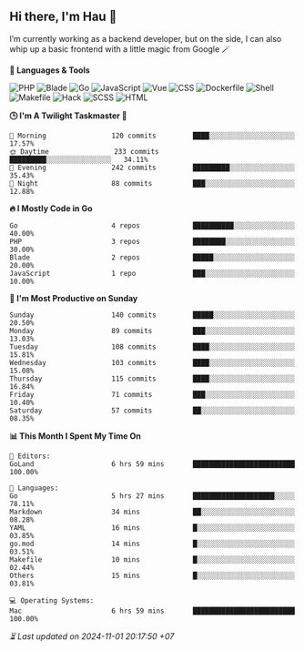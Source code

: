 ## Hi there, I'm Hau 👋
I’m currently working as a backend developer, but on the side, I can also whip up a basic frontend with a little magic from Google 🪄

<!--START_SECTION:readme-stats-->
**💬 Languages & Tools**

![PHP](https://img.shields.io/badge/PHP-63.79%25-4F5D95?&logo=PHP&labelColor=151b23)
![Blade](https://img.shields.io/badge/Blade-25.75%25-f7523f?&logo=Blade&labelColor=151b23)
![Go](https://img.shields.io/badge/Go-06.26%25-00ADD8?&logo=Go&labelColor=151b23)
![JavaScript](https://img.shields.io/badge/JavaScript-02.35%25-f1e05a?&logo=JavaScript&labelColor=151b23)
![Vue](https://img.shields.io/badge/Vue-01.19%25-41b883?&logo=Vue&labelColor=151b23)
![CSS](https://img.shields.io/badge/CSS-00.29%25-563d7c?&logo=CSS&labelColor=151b23)
![Dockerfile](https://img.shields.io/badge/Dockerfile-00.12%25-384d54?&logo=Dockerfile&labelColor=151b23)
![Shell](https://img.shields.io/badge/Shell-00.09%25-89e051?&logo=Shell&labelColor=151b23)
![Makefile](https://img.shields.io/badge/Makefile-00.07%25-427819?&logo=Makefile&labelColor=151b23)
![Hack](https://img.shields.io/badge/Hack-00.07%25-878787?&logo=Hack&labelColor=151b23)
![SCSS](https://img.shields.io/badge/SCSS-00.02%25-c6538c?&logo=SCSS&labelColor=151b23)
![HTML](https://img.shields.io/badge/HTML-00.01%25-e34c26?&logo=HTML&labelColor=151b23)


**🕒 I'm A Twilight Taskmaster 🌆**

```text
🌅 Morning                120 commits         ████░░░░░░░░░░░░░░░░░░░░░   17.57%
🌞 Daytime                233 commits         █████████░░░░░░░░░░░░░░░░   34.11%
🌆 Evening                242 commits         █████████░░░░░░░░░░░░░░░░   35.43%
🌙 Night                  88 commits          ███░░░░░░░░░░░░░░░░░░░░░░   12.88%
```

**🔥 I Mostly Code in Go**

```text
Go                       4 repos             ██████████░░░░░░░░░░░░░░░   40.00%
PHP                      3 repos             ████████░░░░░░░░░░░░░░░░░   30.00%
Blade                    2 repos             █████░░░░░░░░░░░░░░░░░░░░   20.00%
JavaScript               1 repo              ███░░░░░░░░░░░░░░░░░░░░░░   10.00%
```

**📅 I'm Most Productive on Sunday**

```text
Sunday                   140 commits         █████░░░░░░░░░░░░░░░░░░░░   20.50%
Monday                   89 commits          ███░░░░░░░░░░░░░░░░░░░░░░   13.03%
Tuesday                  108 commits         ████░░░░░░░░░░░░░░░░░░░░░   15.81%
Wednesday                103 commits         ████░░░░░░░░░░░░░░░░░░░░░   15.08%
Thursday                 115 commits         ████░░░░░░░░░░░░░░░░░░░░░   16.84%
Friday                   71 commits          ███░░░░░░░░░░░░░░░░░░░░░░   10.40%
Saturday                 57 commits          ██░░░░░░░░░░░░░░░░░░░░░░░   08.35%
```

**📊 This Month I Spent My Time On**

```text
📝 Editors:
GoLand                   6 hrs 59 mins       █████████████████████████   100.00%

💬 Languages:
Go                       5 hrs 27 mins       ████████████████████░░░░░   78.11%
Markdown                 34 mins             ██░░░░░░░░░░░░░░░░░░░░░░░   08.28%
YAML                     16 mins             █░░░░░░░░░░░░░░░░░░░░░░░░   03.85%
go.mod                   14 mins             █░░░░░░░░░░░░░░░░░░░░░░░░   03.51%
Makefile                 10 mins             █░░░░░░░░░░░░░░░░░░░░░░░░   02.44%
Others                   15 mins             █░░░░░░░░░░░░░░░░░░░░░░░░   03.81%

💻 Operating Systems:
Mac                      6 hrs 59 mins       █████████████████████████   100.00%
```



*⏳ Last updated on 2024-11-01 20:17:50 +07*
<!--END_SECTION:readme-stats-->

